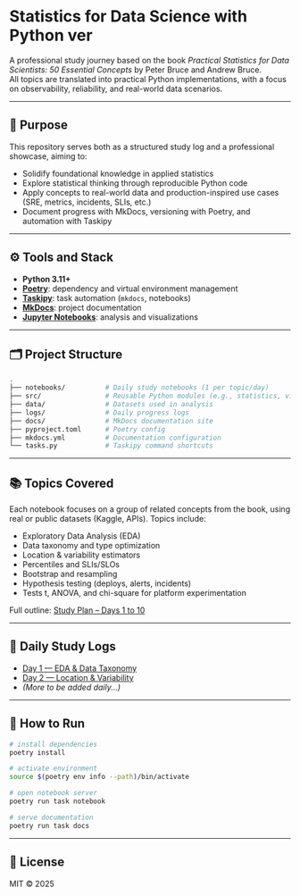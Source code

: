 # Statistics for Data Science with Python ver

A professional study journey based on the book *Practical Statistics for Data Scientists: 50 Essential Concepts* by Peter Bruce and Andrew Bruce.  
All topics are translated into practical Python implementations, with a focus on observability, reliability, and real-world data scenarios.

---

## 📌 Purpose

This repository serves both as a structured study log and a professional showcase, aiming to:
- Solidify foundational knowledge in applied statistics
- Explore statistical thinking through reproducible Python code
- Apply concepts to real-world data and production-inspired use cases (SRE, metrics, incidents, SLIs, etc.)
- Document progress with MkDocs, versioning with Poetry, and automation with Taskipy

---

## ⚙️ Tools and Stack

- **Python 3.11+**
- **[Poetry](https://python-poetry.org/)**: dependency and virtual environment management
- **[Taskipy](https://pypi.org/project/taskipy/)**: task automation (`mkdocs`, notebooks)
- **[MkDocs](https://www.mkdocs.org/)**: project documentation
- **[Jupyter Notebooks](https://jupyter.org/)**: analysis and visualizations

---

## 🗂️ Project Structure

```bash
.
├── notebooks/          # Daily study notebooks (1 per topic/day)
├── src/                # Reusable Python modules (e.g., statistics, visuals)
├── data/               # Datasets used in analysis
├── logs/               # Daily progress logs
├── docs/               # MkDocs documentation site
├── pyproject.toml      # Poetry config
├── mkdocs.yml          # Documentation configuration
└── tasks.py            # Taskipy command shortcuts
```

---

## 📚 Topics Covered

Each notebook focuses on a group of related concepts from the book, using real or public datasets (Kaggle, APIs). Topics include:
- Exploratory Data Analysis (EDA)
- Data taxonomy and type optimization
- Location & variability estimators
- Percentiles and SLIs/SLOs
- Bootstrap and resampling
- Hypothesis testing (deploys, alerts, incidents)
- Tests t, ANOVA, and chi-square for platform experimentation

Full outline: [Study Plan – Days 1 to 10](docs/cronograma_dia1_a_10.md)

---

## 📖 Daily Study Logs

- [Day 1 — EDA & Data Taxonomy](logs/2025-04-08.md)
- [Day 2 — Location & Variability](logs/2025-04-09.md)
- *(More to be added daily...)*

---

## 🚀 How to Run

```bash
# install dependencies
poetry install

# activate environment
source $(poetry env info --path)/bin/activate

# open notebook server
poetry run task notebook

# serve documentation
poetry run task docs
```

---

## 📎 License

MIT © 2025
